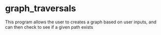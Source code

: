 # graph_traversals
This program allows the user to creates a graph based on user inputs, and can then check to see if a given path exists
